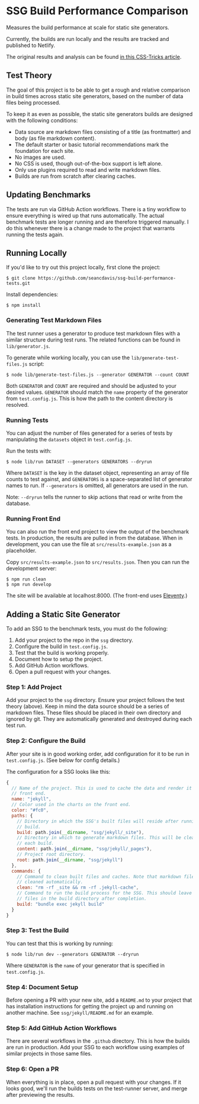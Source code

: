 # SSG Build Performance Comparison

Measures the build performance at scale for static site generators.

Currently, the builds are run locally and the results are tracked and published to Netlify.

The original results and analysis can be found [in this CSS-Tricks article](https://css-tricks.com/comparing-static-site-generator-build-times/).

## Test Theory

The goal of this project is to be able to get a rough and relative comparison in build times across static site generators, based on the number of data files being processed.

To keep it as even as possible, the static site generators builds are designed with the following conditions:

- Data source are markdown files consisting of a title (as frontmatter) and body (as file markdown content).
- The default starter or basic tutorial recommendations mark the foundation for each site.
- No images are used.
- No CSS is used, though out-of-the-box support is left alone.
- Only use plugins required to read and write markdown files.
- Builds are run from scratch after clearing caches.

## Updating Benchmarks

The tests are run via GitHub Action workflows. There is a tiny workflow to ensure everything is wired up that runs automatically. The actual benchmark tests are longer running and are therefore triggered manually. I do this whenever there is a change made to the project that warrants running the tests again.

## Running Locally

If you'd like to try out this project locally, first clone the project:

    $ git clone https://github.com/seancdavis/ssg-build-performance-tests.git

Install dependencies:

    $ npm install

### Generating Test Markdown Files

The test runner uses a generator to produce test markdown files with a similar structure during test runs. The related functions can be found in `lib/generator.js`.

To generate while working locally, you can use the `lib/generate-test-files.js` script:

    $ node lib/generate-test-files.js --generator GENERATOR --count COUNT

Both `GENERATOR` and `COUNT` are required and should be adjusted to your desired values. `GENERATOR` should match the `name` property of the generator from `test.config.js`. This is how the path to the content directory is resolved.

### Running Tests

You can adjust the number of files generated for a series of tests by manipulating the `datasets` object in `test.config.js`.

Run the tests with:

    $ node lib/run DATASET --generators GENERATORS --dryrun

Where `DATASET` is the key in the dataset object, representing an array of file counts to test against, and `GENERATORS` is a space-separated list of generator names to run. If `--generators` is omitted, all generators are used in the run.

Note: `--dryrun` tells the runner to skip actions that read or write from the database.

### Running Front End

You can also run the front end project to view the output of the benchmark tests. In production, the results are pulled in from the database. When in development, you can use the file at `src/results-example.json` as a placeholder.

Copy `src/results-example.json` to `src/results.json`. Then you can run the development server:

    $ npm run clean
    $ npm run develop

The site will be available at localhost:8000. (The front-end uses [Eleventy](https://www.11ty.dev/).)

## Adding a Static Site Generator

To add an SSG to the benchmark tests, you must do the following:

1. Add your project to the repo in the `ssg` directory.
2. Configure the build in `test.config.js`.
3. Test that the build is working properly.
4. Document how to setup the project.
5. Add GitHub Action workflows.
6. Open a pull request with your changes.

### Step 1: Add Project

Add your project to the `ssg` directory. Ensure your project follows the test theory (above). Keep in mind the data source should be a series of markdown files. These files should be placed in their own directory and ignored by git. They are automatically generated and destroyed during each test run.

### Step 2: Configure the Build

After your site is in good working order, add configuration for it to be run in `test.config.js`. (See below for config details.)

The configuration for a SSG looks like this:

```js
{
  // Name of the project. This is used to cache the data and render it on the
  // front end.
  name: "jekyll",
  // Color used in the charts on the front end.
  color: "#fc0",
  paths: {
    // Directory in which the SSG's built files will reside after running a
    // build.
    build: path.join(__dirname, "ssg/jekyll/_site"),
    // Directory in which to generate markdown files. This will be cleaned after
    // each build.
    content: path.join(__dirname, "ssg/jekyll/_pages"),
    // Project root directory.
    root: path.join(__dirname, "ssg/jekyll")
  },
  commands: {
    // Command to clean built files and caches. Note that markdown files are
    // cleaned automatically.
    clean: "rm -rf _site && rm -rf .jekyll-cache",
    // Command to run the build process for the SSG. This should leave HTML
    // files in the build directory after completion.
    build: "bundle exec jekyll build"
  }
}
```

### Step 3: Test the Build

You can test that this is working by running:

    $ node lib/run dev --generators GENERATOR --dryrun

Where `GENERATOR` is the `name` of your generator that is specified in `test.config.js`.

### Step 4: Document Setup

Before opening a PR with your new site, add a `README.md` to your project that has installation instructions for getting the project up and running on another machine. See `ssg/jekyll/README.md` for an example.

### Step 5: Add GitHub Action Workflows

There are several workflows in the `.github` directory. This is how the builds are run in production. Add your SSG to each workflow using examples of similar projects in those same files.

### Step 6: Open a PR

When everything is in place, open a pull request with your changes. If it looks good, we'll run the builds tests on the test-runner server, and merge after previewing the results.
